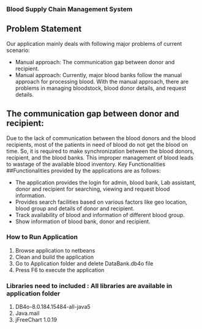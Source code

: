 ### Blood Supply Chain Management System

## Problem Statement
Our application mainly deals with following major problems of current scenario:
* Manual approach: The communication gap between donor and recipient.
* Manual approach: Currently, major blood banks follow the manual approach for processing
blood. With the manual approach, there are problems in managing bloodstock, blood donor
details, and request details.
## The communication gap between donor and recipient: 
Due to the lack of communication between the blood donors and the blood recipients, most of the patients in need of blood do not
get the blood on time. So, it is required to make synchronization between the blood donors,
recipient, and the blood banks. This improper management of blood leads to wastage of the
available blood inventory.
Key Functionalities
##Functionalities provided by the applications are as follows:
* The application provides the login for admin, blood bank, Lab assistant, donor and recipient for
searching, viewing and request blood information.
* Provides search facilities based on various factors like geo location, blood group and details of donor
and recipient.
* Track availability of blood and information of different blood group.
* Show information of blood bank, donor and recipient.

### How to Run Application
1. Browse application to netbeans 
1. Clean and build the application 
1. Go to Application folder and delete DataBank.db4o file
1. Press F6 to execute the application

### Libraries need to included : All libraries are available in application folder
1. DB4o-8.0.184.15484-all-java5
2. Java.mail
3. jFreeChart 1.0.19